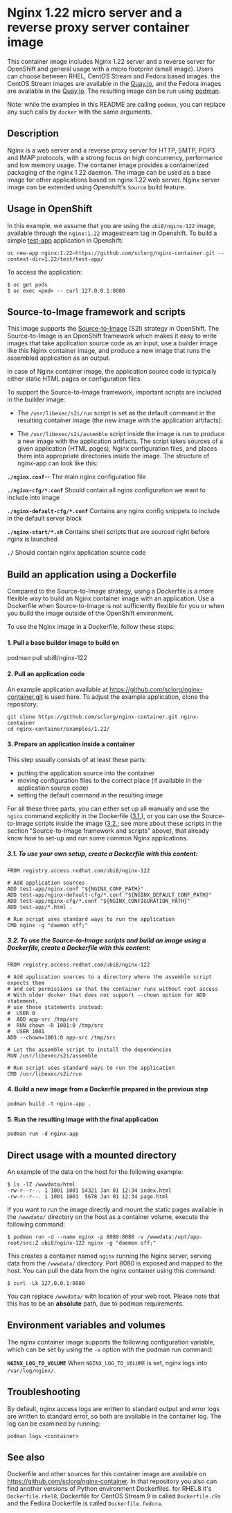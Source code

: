 Nginx 1.22 micro server and a reverse proxy server container image
====================================================================
This container image includes Nginx 1.22 server and a reverse server for OpenShift and general usage with a micro footprint (small image).
Users can choose between RHEL, CentOS Stream and Fedora based images.
the CentOS Stream images are available in the [Quay.io](https://quay.io/organization/sclorg),
and the Fedora images are available in the [Quay.io](https://quay.io/organization/fedora).
The resulting image can be run using [podman](https://github.com/containers/libpod).

Note: while the examples in this README are calling `podman`, you can replace any such calls by `docker` with the same arguments.


Description
-----------

Nginx is a web server and a reverse proxy server for HTTP, SMTP, POP3 and IMAP
protocols, with a strong focus on high concurrency, performance and low memory usage. The container
image provides a containerized packaging of the nginx 1.22 daemon. The image can be used
as a base image for other applications based on nginx 1.22 web server.
Nginx server image can be extended using Openshift's `Source` build feature.


Usage in OpenShift
------------------
In this example, we assume that you are using the `ubi8/nginx-122` image, available through the `nginx:1.22` imagestream tag in Openshift.
To build a simple [test-app](https://github.com/sclorg/nginx-container/tree/master/examples/1.22/test-app) application in Openshift:

```
oc new-app nginx:1.22~https://github.com/sclorg/nginx-container.git --context-dir=1.22/test/test-app/
```

To access the application:
```
$ oc get pods
$ oc exec <pod> -- curl 127.0.0.1:8080
```


Source-to-Image framework and scripts
-------------------------------------
This image supports the [Source-to-Image](https://docs.openshift.com/container-platform/4.14/openshift_images/create-images.html#images-create-s2i_create-images)
(S2I) strategy in OpenShift. The Source-to-Image is an OpenShift framework
which makes it easy to write images that take application source code as
an input, use a builder image like this Nginx container image, and produce
a new image that runs the assembled application as an output.

In case of Nginx container image, the application source code is typically
either static HTML pages or configuration files.

To support the Source-to-Image framework, important scripts are included in the builder image:

* The `/usr/libexec/s2i/run` script is set as the default command in the resulting container image (the new image with the application artifacts).

* The `/usr/libexec/s2i/assemble` script inside the image is run to produce a new image with the application artifacts. The script takes sources of a given application (HTML pages), Nginx configuration files, and places them into appropriate directories inside the image. The structure of nginx-app can look like this:

**`./nginx.conf`**--
       The main nginx configuration file

**`./nginx-cfg/*.conf`**
       Should contain all nginx configuration we want to include into image

**`./nginx-default-cfg/*.conf`**
       Contains any nginx config snippets to include in the default server block

**`./nginx-start/*.sh`**
       Contains shell scripts that are sourced right before nginx is launched

**`./`**
       Should contain nginx application source code


Build an application using a Dockerfile
---------------------------------------
Compared to the Source-to-Image strategy, using a Dockerfile is a more
flexible way to build an Nginx container image with an application.
Use a Dockerfile when Source-to-Image is not sufficiently flexible for you or
when you build the image outside of the OpenShift environment.

To use the Nginx image in a Dockerfile, follow these steps:

#### 1. Pull a base builder image to build on

podman pull ubi8/nginx-122

#### 2. Pull an application code

An example application available at https://github.com/sclorg/nginx-container.git is used here. To adjust the example application, clone the repository.

```
git clone https://github.com/sclorg/nginx-container.git nginx-container
cd nginx-container/examples/1.22/
```

#### 3. Prepare an application inside a container

This step usually consists of at least these parts:

* putting the application source into the container
* moving configuration files to the correct place (if available in the application source code)
* setting the default command in the resulting image

For all these three parts, you can either set up all manually and use the `nginx` command explicitly in the Dockerfile ([3.1.](#31-to-use-own-setup-create-a-dockerfile-with-this-content)), or you can use the Source-to-Image scripts inside the image ([3.2.](#32-to-use-the-source-to-image-scripts-and-build-an-image-using-a-dockerfile-create-a-dockerfile-with-this-content); see more about these scripts in the section "Source-to-Image framework and scripts" above), that already know how to set-up and run some common Nginx applications.

##### 3.1. To use your own setup, create a Dockerfile with this content:

```
FROM registry.access.redhat.com/ubi8/nginx-122

# Add application sources
ADD test-app/nginx.conf "${NGINX_CONF_PATH}"
ADD test-app/nginx-default-cfg/*.conf "${NGINX_DEFAULT_CONF_PATH}"
ADD test-app/nginx-cfg/*.conf "${NGINX_CONFIGURATION_PATH}"
ADD test-app/*.html .

# Run script uses standard ways to run the application
CMD nginx -g "daemon off;"
```

##### 3.2. To use the Source-to-Image scripts and build an image using a Dockerfile, create a Dockerfile with this content:

```
FROM registry.access.redhat.com/ubi8/nginx-122

# Add application sources to a directory where the assemble script expects them
# and set permissions so that the container runs without root access
# With older docker that does not support --chown option for ADD statement,
# use these statements instead:
#  USER 0
#  ADD app-src /tmp/src
#  RUN chown -R 1001:0 /tmp/src
#  USER 1001
ADD --chown=1001:0 app-src /tmp/src

# Let the assemble script to install the dependencies
RUN /usr/libexec/s2i/assemble

# Run script uses standard ways to run the application
CMD /usr/libexec/s2i/run
```

#### 4. Build a new image from a Dockerfile prepared in the previous step
```
podman build -t nginx-app .
```

#### 5. Run the resulting image with the final application
```
podman run -d nginx-app
```


Direct usage with a mounted directory
-------------------------------------
An example of the data on the host for the following example:
```
$ ls -lZ /wwwdata/html
-rw-r--r--. 1 1001 1001 54321 Jan 01 12:34 index.html
-rw-r--r--. 1 1001 1001  5678 Jan 01 12:34 page.html
```

If you want to run the image directly and mount the static pages available in the `/wwwdata/` directory on the host
as a container volume, execute the following command:

```
$ podman run -d --name nginx -p 8080:8080 -v /wwwdata:/opt/app-root/src:Z ubi8/nginx-122 nginx -g "daemon off;"
```

This creates a container named `nginx` running the Nginx server, serving data from
the `/wwwdata/` directory. Port 8080 is exposed and mapped to the host.
You can pull the data from the nginx container using this command:

```
$ curl -Lk 127.0.0.1:8080
```

You can replace `/wwwdata/` with location of your web root. Please note that this has to be an **absolute** path, due to podman requirements.


Environment variables and volumes
---------------------------------
The nginx container image supports the following configuration variable, which can be set by using the `-e` option with the podman run command:


**`NGINX_LOG_TO_VOLUME`**
       When `NGINX_LOG_TO_VOLUME` is set, nginx logs into `/var/log/nginx/`.


Troubleshooting
---------------
By default, nginx access logs are written to standard output and error logs are written to standard error, so both are available in the container log. The log can be examined by running:

    podman logs <container>

See also
--------
Dockerfile and other sources for this container image are available on
https://github.com/sclorg/nginx-container.
In that repository you also can find another versions of Python environment Dockerfiles.
for RHEL8 it's `Dockerfile.rhel8`,
Dockerfile for CentOS Stream 9 is called `Dockerfile.c9s` and the Fedora Dockerfile is called `Dockerfile.fedora`.

